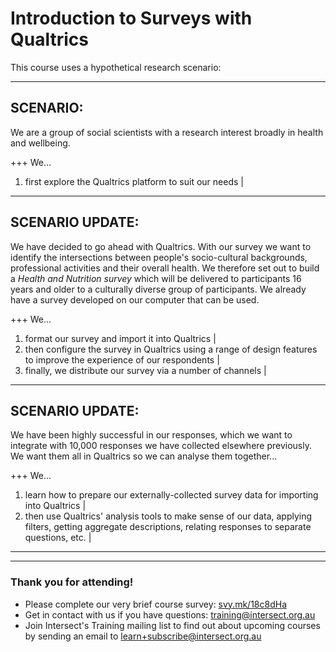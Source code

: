 
# Introduction to Surveys with Qualtrics

This course uses a hypothetical research scenario:

---
## SCENARIO:

We are a group of social scientists with a research interest broadly in health and wellbeing.

+++
We...
1. first explore the Qualtrics platform to suit our needs |

---
## SCENARIO UPDATE:

We have decided to go ahead with Qualtrics. With our survey we want to identify the intersections between people's socio-cultural backgrounds, professional activities and their overall health. We therefore set out to build a *Health and Nutrition survey* which will be delivered to participants 16 years and older to a culturally diverse group of participants. We already have a survey developed on our computer that can be used.

+++
We...
1. format our survey and import it into Qualtrics |
2. then configure the survey in Qualtrics using a range of design features to improve the experience of our respondents |
3. finally, we distribute our survey via a number of channels |

---
## SCENARIO UPDATE:

We have been highly successful in our responses, which we want to integrate with 10,000 responses we have collected elsewhere previously. We want them all in Qualtrics so we can analyse them together...

+++
We...
1. learn how to prepare our externally-collected survey data for importing into Qualtrics |
2. then use Qualtrics' analysis tools to make sense of our data, applying filters, getting aggregate descriptions, relating responses to separate questions, etc. |

---



---
### Thank you for attending!

- Please complete our very brief course survey: [svy.mk/18c8dHa](http://svy.mk/18c8dHa)
- Get in contact with us if you have questions: [training@intersect.org.au](mailto:training@intersect.org.au)
- Join Intersect's Training mailing list to find out about upcoming courses by sending an email to [learn+subscribe@intersect.org.au](mailto:learn+subscribe@intersect.org.au)
